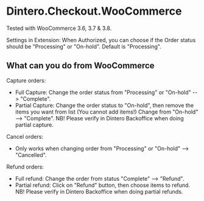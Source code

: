 # Dintero.Checkout.WooCommerce

Tested with WooCommerce 3.6, 3.7 & 3.8.

Settings in Extension:
When Authorized, you can choose if the Order status should be "Processing" or "On-hold". Default is "Processing". 




## What can you do from WooCommerce

Capture orders:
- Full Capture: Change the order status from "Processing" or "On-hold" --> "Complete". 
- Partial Capture: Change the order status to "On-hold", then remove the items you want from list (You cannot add items!) Change from "On-hold" --> "Complete". 
NB! Please verify in Dintero Backoffice when doing partial capture. 

Cancel orders:
- Only works when changing order from "Processing" or "On-hold" --> "Cancelled". 


Refund orders:
- Full refund: Change the order from status "Complete" --> "Refund". 
- Partial refund: Click on "Refund" button, then choose items to refund.
NB! Please verify in Dintero Backoffice when doing partial refunds. 




